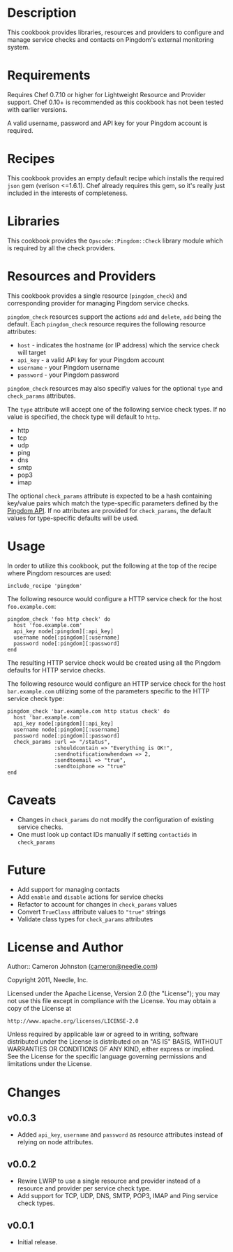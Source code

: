 Description
===========

This cookbook provides libraries, resources and providers to configure and manage service checks and contacts on Pingdom's external monitoring system.

Requirements
============

Requires Chef 0.7.10 or higher for Lightweight Resource and Provider support. Chef 0.10+ is recommended as this cookbook has not been tested with earlier versions.

A valid username, password and API key for your Pingdom account is required.

Recipes
=======

This cookbook provides an empty default recipe which installs the required `json` gem (verison <=1.6.1). Chef already requires this gem, so it's really just included in the interests of completeness.

Libraries
=========

This cookbook provides the `Opscode::Pingdom::Check` library module which is required by all the check providers.

Resources and Providers
=======================

This cookbook provides a single resource (`pingdom_check`) and corresponding provider for managing Pingdom service checks. 

`pingdom_check` resources support the actions `add` and `delete`, `add` being the default. Each `pingdom_check` resource requires the following resource attributes:

* `host` - indicates the hostname (or IP address) which the service check will target
* `api_key` - a valid API key for your Pingdom account
* `username` - your Pingdom username
* `password` - your Pingdom password

`pingdom_check` resources may also specifiy values for the optional `type` and `check_params` attributes.

The `type` attribute will accept one of the following service check types. If no value is specified, the check type will default to `http`.

* http
* tcp
* udp
* ping
* dns
* smtp
* pop3
* imap

The optional `check_params` attribute is expected to be a hash containing key/value pairs which match the type-specific parameters defined by the [Pingdom API](http://www.pingdom.com/services/api-documentation-rest/#ResourceChecks). If no attributes are provided for `check_params`, the default values for type-specific defaults will be used.

Usage
=====

In order to utilize this cookbook, put the following at the top of the recipe where Pingdom resources are used:

    include_recipe 'pingdom'

The following resource would configure a HTTP service check for the host `foo.example.com`:

    pingdom_check 'foo http check' do
      host 'foo.example.com'
      api_key node[:pingdom][:api_key]
      username node[:pingdom][:username]
      password node[:pingdom][:password]
    end

The resulting HTTP service check would be created using all the Pingdom defaults for HTTP service checks.

The following resource would configure an HTTP service check for the host `bar.example.com` utilizing some of the parameters specific to the HTTP service check type:

    pingdom_check 'bar.example.com http status check' do
      host 'bar.example.com'
      api_key node[:pingdom][:api_key]
      username node[:pingdom][:username]
      password node[:pingdom][:password]
      check_params :url => "/status",
                   :shouldcontain => "Everything is OK!",
                   :sendnotificationwhendown => 2,
                   :sendtoemail => "true",
                   :sendtoiphone => "true"
    end

Caveats
=======

* Changes in `check_params` do not modify the configuration of existing service checks.
* One must look up contact IDs manually if setting `contactids` in `check_params`

Future
======

* Add support for managing contacts
* Add `enable` and `disable` actions for service checks
* Refactor to account for changes in `check_params` values
* Convert `TrueClass` attribute values to `"true"` strings
* Validate class types for `check_params` attributes

License and Author
==================

Author:: Cameron Johnston (<cameron@needle.com>)

Copyright 2011, Needle, Inc.

Licensed under the Apache License, Version 2.0 (the "License");
you may not use this file except in compliance with the License.
You may obtain a copy of the License at

    http://www.apache.org/licenses/LICENSE-2.0

Unless required by applicable law or agreed to in writing, software
distributed under the License is distributed on an "AS IS" BASIS,
WITHOUT WARRANTIES OR CONDITIONS OF ANY KIND, either express or implied.
See the License for the specific language governing permissions and
limitations under the License.

Changes
=======

## v0.0.3
* Added `api_key`, `username` and `password` as resource attributes instead of relying on node attributes.

## v0.0.2
* Rewire LWRP to use a single resource and provider instead of a resource and provider per service check type.
* Add support for TCP, UDP, DNS, SMTP, POP3, IMAP and Ping service check types.

## v0.0.1
* Initial release.

